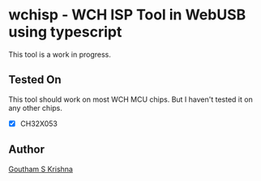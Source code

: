 # wchisp - WCH ISP Tool in WebUSB using typescript

This tool is a work in progress.

## Tested On

This tool should work on most WCH MCU chips. But I haven't tested it on any other chips.

- [x] CH32X053

## Author

[Goutham S Krishna](https://www.linkedin.com/in/goutham-s-krishna-21ab151a0/)
